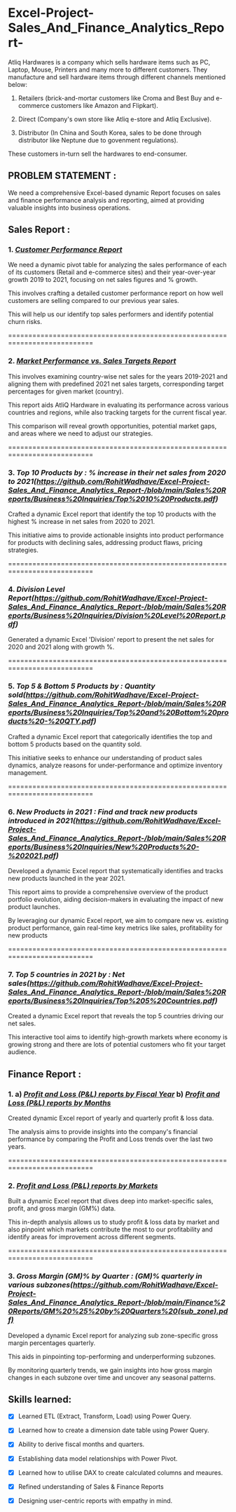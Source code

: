 # Excel-Project-Sales_And_Finance_Analytics_Report-
Atliq Hardwares is a company which sells hardware items such as PC, Laptop, Mouse, Printers and many more to different customers. They manufacture and sell hardware items through different channels mentioned below:

1. Retailers (brick-and-mortar customers like Croma and Best Buy and e-commerce customers like Amazon and Flipkart).

2. Direct (Company's own store like Atliq e-store and Atliq Exclusive).

3. Distributor (In China and South Korea, sales to be done through distributor like Neptune due to govenment regulations).

These customers in-turn sell the hardwares to end-consumer.

## PROBLEM STATEMENT :
  We need a comprehensive Excel-based dynamic Report focuses on sales and finance performance analysis and reporting, aimed at providing valuable insights into business operations.

## Sales Report : 
  
### 1. _[Customer Performance Report](https://github.com/RohitWadhave/Excel-Project-Sales_And_Finance_Analytics_Report-/blob/main/Sales%20Reports/Customer%20Net%20Sales%20Performance.pdf)_

 We need a dynamic pivot table for analyzing the sales performance of each of its customers (Retail and e-commerce sites) and their year-over-year growth 2019 to 2021, focusing on net sales figures and % growth. 
 
 This involves crafting a detailed customer performance report on how well customers are selling compared to our previous year sales.
 
 This will help us our identify top sales performers and identify potential churn risks.
 
===========================================================================
### 2. _[Market Performance vs. Sales Targets Report](https://github.com/RohitWadhave/Excel-Project-Sales_And_Finance_Analytics_Report-/blob/main/Sales%20Reports/Market%20Performance%20VS%20Target.pdf)_ 

 This involves examining country-wise net sales for the years 2019-2021 and aligning them with predefined 2021 net sales targets, corresponding target percentages for given market (country).

 This report aids AtliQ Hardware in evaluating its performance across various countries and regions, while also tracking targets for the current fiscal year.
 
 This comparison will reveal growth opportunities, potential market gaps, and areas where we need to adjust our strategies.

===========================================================================
### 3. _Top 10 Products by : % increase in their net sales from 2020 to 2021(https://github.com/RohitWadhave/Excel-Project-Sales_And_Finance_Analytics_Report-/blob/main/Sales%20Reports/Business%20Inquiries/Top%2010%20Products.pdf)_
Crafted a dynamic Excel report that identify the top 10 products with the highest % increase in net sales from 2020 to 2021.  

This initiative aims to provide actionable insights into product performance for products with declining sales, addressing product flaws, pricing strategies.

===========================================================================
### 4. _Division Level Report(https://github.com/RohitWadhave/Excel-Project-Sales_And_Finance_Analytics_Report-/blob/main/Sales%20Reports/Business%20Inquiries/Division%20Level%20Report.pdf)_
Generated a dynamic Excel 'Division' report to present the net sales for 2020 and 2021 along with growth %.

===========================================================================
### 5. _Top 5 & Bottom 5 Products by : Quantity sold(https://github.com/RohitWadhave/Excel-Project-Sales_And_Finance_Analytics_Report-/blob/main/Sales%20Reports/Business%20Inquiries/Top%20and%20Bottom%20products%20-%20QTY.pdf)_
Crafted a dynamic Excel report that categorically identifies the top and bottom 5 products based on the quantity sold. 

This initiative seeks to enhance our understanding of product sales dynamics, analyze reasons for under-performance and optimize inventory management.

===========================================================================
### 6. _New Products in 2021 : Find and track new products introduced in 2021(https://github.com/RohitWadhave/Excel-Project-Sales_And_Finance_Analytics_Report-/blob/main/Sales%20Reports/Business%20Inquiries/New%20Products%20-%202021.pdf)_
Developed a dynamic Excel report that systematically identifies and tracks new products launched in the year 2021. 

This report aims to provide a comprehensive overview of the product portfolio evolution, aiding decision-makers in evaluating the impact of new product launches.

By leveraging our dynamic Excel report, we aim to compare new vs. existing product performance, gain real-time key metrics like sales, profitability for new products

===========================================================================
### 7. _Top 5 countries in 2021 by : Net sales(https://github.com/RohitWadhave/Excel-Project-Sales_And_Finance_Analytics_Report-/blob/main/Sales%20Reports/Business%20Inquiries/Top%205%20Countries.pdf)_
Created a dynamic Excel report that reveals the top 5 countries driving our net sales. 

This interactive tool aims to identify high-growth markets where economy is growing strong and there are lots of potential customers who fit your target audience.


## Finance Report :

### 1. a) _[Profit and Loss (P&L) reports by Fiscal Year](https://github.com/RohitWadhave/Excel-Project-Sales_And_Finance_Analytics_Report-/blob/main/Finance%20Reports/P%20%26%20L%20by%20Fiscal%20Year.pdf)_                                                        b) _[Profit and Loss (P&L) reports by Months](https://github.com/RohitWadhave/Excel-Project-Sales_And_Finance_Analytics_Report-/blob/main/Finance%20Reports/P%20%26%20L%20by%20Months%20-%20Double%20page.pdf)_
Created dynamic Excel report of yearly and quarterly profit & loss data. 

The analysis aims to provide insights into the company's financial performance by comparing the Profit and Loss trends over the last two years. 

===========================================================================
### 2.    _[Profit and Loss (P&L) reports by Markets](https://github.com/RohitWadhave/Excel-Project-Sales_And_Finance_Analytics_Report-/blob/main/Finance%20Reports/P%20%26%20L%20by%20Markets.pdf)_
Built a dynamic Excel report that dives deep into market-specific sales, profit, and gross margin (GM%) data. 

This in-depth analysis allows us to study profit & loss data by market and also pinpoint which markets contribute the most to our profitability and identify areas for improvement across different segments.

===========================================================================
### 3. _Gross Margin (GM)% by Quarter : (GM)% quarterly in various subzones(https://github.com/RohitWadhave/Excel-Project-Sales_And_Finance_Analytics_Report-/blob/main/Finance%20Reports/GM%20%25%20by%20Quarters%20(sub_zone).pdf)_
Developed a dynamic Excel report for analyzing sub zone-specific gross margin percentages quarterly. 

This aids in pinpointing top-performing and underperforming subzones.   

By monitoring quarterly trends, we gain insights into how gross margin changes in each subzone over time and uncover any seasonal patterns.



## Skills learned:
- [x]	Learned ETL (Extract, Transform, Load) using Power Query.
- [x]	Learned how to create a dimension date table using Power Query.
- [x]	Ability to derive fiscal months and quarters.
- [x]	Establishing data model relationships with Power Pivot.
- [x]	Learned how to utilise DAX to create calculated columns and meaures.
- [x]	Refined understanding of Sales & Finance Reports
- [x]	Designing user-centric reports with empathy in mind.

